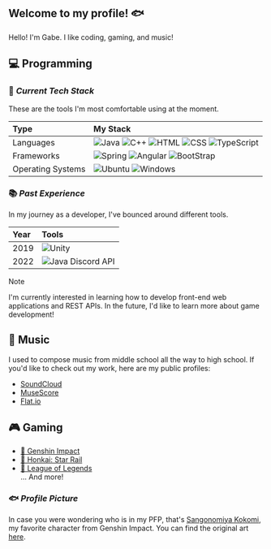 ## Welcome to my profile! 🐟
Hello! I'm Gabe. I like coding, gaming, and music!

## 💻 Programming
### 🚀 _Current Tech Stack_
These are the tools I'm most comfortable using at the moment.

| Type | My Stack |
| :--- | :------- |
| Languages | ![Java][JAVA] ![C++][CPP] ![HTML][HTML] ![CSS][CSS] ![TypeScript][TS] |
| Frameworks | ![Spring][SB] ![Angular][NG] ![BootStrap][BS] |
| Operating Systems | ![Ubuntu][UB] ![Windows][WIN] |

### 📚 _Past Experience_
In my journey as a developer, I've bounced around different tools.

| Year | Tools |
| :--- | :---- |
| 2019 | ![Unity][UNITY] |
| 2022 | ![Java Discord API][JDA] |

> [!NOTE]
> I'm currently interested in learning how to develop front-end web applications and REST APIs.
> In the future, I'd like to learn more about game development!

## 🎵 Music
I used to compose music from middle school all the way to high school. If you'd like to check out my work, here are my public profiles:
- [SoundCloud](https://soundcloud.com/koi_fish_no_yokan)
- [MuseScore](https://musescore.com/user/29746188)
- [Flat.io](https://flat.io/@koi_fish_no_yokan)

## 🎮 Gaming
- [🌟 Genshin Impact](https://akasha.cv/profile/644180410)
- [🚂 Honkai: Star Rail](https://enka.network/hsr/601380216/)
- [🔵 League of Legends](https://www.op.gg/summoners/na/Koi%20Fish-0424)  
... And more!

### 🐟 _Profile Picture_
In case you were wondering who is in my PFP, that's [Sangonomiya Kokomi](https://genshin-impact.fandom.com/wiki/Sangonomiya_Kokomi), my favorite character from Genshin Impact. 
You can find the original art [here](https://www.pixiv.net/en/artworks/99953666).

[JAVA]: https://img.shields.io/badge/Java-%23ED8B00.svg?logo=openjdk&logoColor=white
[CPP]: https://img.shields.io/badge/C++-%2300599C.svg?logo=c%2B%2B&logoColor=white
[TS]: https://img.shields.io/badge/TypeScript-3178C6?logo=typescript&logoColor=fff
[HTML]: https://img.shields.io/badge/HTML-%23E34F26.svg?logo=html5&logoColor=white
[CSS]: https://img.shields.io/badge/CSS-1572B6?logo=css3&logoColor=fff
[NG]: https://img.shields.io/badge/Angular-%23DD0031.svg?logo=angular&logoColor=white
[BS]: https://img.shields.io/badge/Bootstrap-7952B3?logo=bootstrap&logoColor=fff
[SB]: https://img.shields.io/badge/Spring%20Boot-6DB33F?logo=springboot&logoColor=fff
[UB]: https://img.shields.io/badge/Ubuntu-E95420?logo=ubuntu&logoColor=white
[WIN]: https://custom-icon-badges.demolab.com/badge/Windows-0078D6?logo=windows11&logoColor=white

[UNITY]: https://img.shields.io/badge/Unity-%23000000.svg?logo=unity&logoColor=white
[JDA]: https://img.shields.io/badge/Java%20Discord%20API-%235865F2.svg?&logo=discord&logoColor=white
